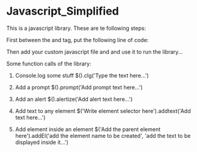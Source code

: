 # Javascript_Simplified

This is a javascript library. These are te following steps:

First between the <head> and </head> tag, put the following line of code:
<script src="https://rawcdn.githack.com/ka18062007/Javascript_Simplified/2e98bb34d0f80bbccc431279f0060df6edfd8824/framework.js"></script>

Then add your custom javascript file and and use it to run the library...

Some function calls of the library:

1. Console.log some stuff
$().clg('Type the text here...')

2. Add a prompt
$().prompt('Add prompt text here...')

3. Add an alert
$().alertize('Add alert text here...')

4. Add text to any element
$('Write element selector here').addtext('Add text here...')

5. Add element inside an element
$('Add the parent element here').addEl('add the element name to be created', 'add the text to be displayed inside it...')
